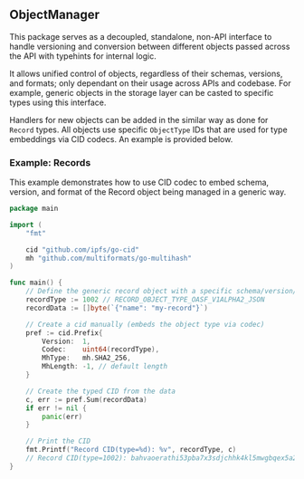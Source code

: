 ## ObjectManager

This package serves as a decoupled, standalone, non-API interface to handle versioning and conversion between different objects passed across the API with typehints for internal logic.

It allows unified control of objects, regardless of their schemas, versions, and formats; only dependant on their usage across APIs and codebase.
For example, generic objects in the storage layer can be casted to specific types using this interface.

Handlers for new objects can be added in the similar way as done for `Record` types.
All objects use specific `ObjectType` IDs that are used for type embeddings via CID codecs.
An example is provided below.

### Example: Records

This example demonstrates how to use CID codec to embed schema, version, and format of the Record object being managed in a generic way.

```go
package main

import (
	"fmt"

	cid "github.com/ipfs/go-cid"
	mh "github.com/multiformats/go-multihash"
)

func main() {
	// Define the generic record object with a specific schema/version/format
	recordType := 1002 // RECORD_OBJECT_TYPE_OASF_V1ALPHA2_JSON
	recordData := []byte(`{"name": "my-record"}`)

	// Create a cid manually (embeds the object type via codec)
	pref := cid.Prefix{
		Version:  1,
		Codec:    uint64(recordType),
		MhType:   mh.SHA2_256,
		MhLength: -1, // default length
	}

	// Create the typed CID from the data
	c, err := pref.Sum(recordData)
	if err != nil {
		panic(err)
	}

    // Print the CID
	fmt.Printf("Record CID(type=%d): %v", recordType, c)
    // Record CID(type=1002): bahvaoerathi53pba7x3sdjchhk4kl5mwgbqex5a2m4yfdbxqvyaixyrnjcha
}
```
